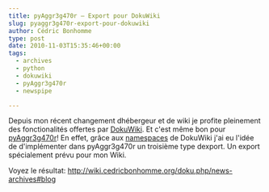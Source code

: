```yaml
---
title: pyAggr3g470r – Export pour DokuWiki
slug: pyaggr3g470r-export-pour-dokuwiki
author: Cédric Bonhomme
type: post
date: 2010-11-03T15:35:46+00:00
tags:
  - archives
  - python
  - dokuwiki
  - pyAggr3g470r
  - newspipe

---
```

Depuis mon récent changement dhébergeur et de wiki je profite pleinement des
fonctionalités offertes par [DokuWiki][1]. Et c'est même bon pour
[pyAggr3g470r][2]! En effet, grâce aux [namespaces][3] de DokuWiki j'ai eu
l'idée de d'implémenter dans pyAggr3g470r un troisième type dexport.
Un export spécialement prévu pour mon Wiki.

Voyez le résultat: <http://wiki.cedricbonhomme.org/doku.php/news-archives#blog>

 [1]: http://www.dokuwiki.org
 [2]: http://bitbucket.org/cedricbonhomme/pyaggr3g470r
 [3]: http://www.dokuwiki.org/namespaces
